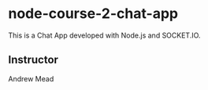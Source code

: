 # node-course-2-chat-app

This is a Chat App developed with Node.js and SOCKET.IO. 

## Instructor

Andrew Mead
